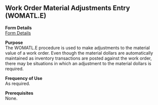 ##  Work Order Material Adjustments Entry (WOMATL.E)

<PageHeader />

**Form Details**  
[ Form Details ](WOMATL-E-1/README.md)   

**Purpose**  
The WOMATL.E procedure is used to make adjustments to the material value of a
work order. Even though the material dollars are automatically maintained as
inventory transactions are posted against the work order, there may be
situations in which an adjustment to the material dollars is required.

**Frequency of Use**  
As required.

**Prerequisites**  
None.

<badge text= "Version 8.10.57" vertical="middle" />

<PageFooter />